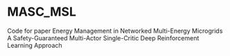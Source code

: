 # MASC_MSL
Code for paper Energy Management in Networked Multi-Energy Microgrids A Safety-Guaranteed Multi-Actor Single-Critic Deep Reinforcement Learning Approach
